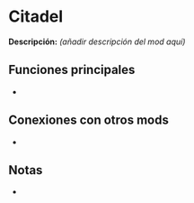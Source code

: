 # Citadel

**Descripción:** *(añadir descripción del mod aquí)*

## Funciones principales
- 

## Conexiones con otros mods
- 

## Notas
- 
